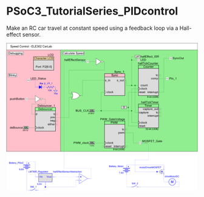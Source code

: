 # PSoC3_TutorialSeries_PIDcontrol
Make an RC car travel at constant speed using a feedback loop via a Hall-effect sensor.


<img src="https://github.com/cvb0rg/PSoC3_TutorialSeries_PIDcontrol/blob/master/PSocTutorial_PID_control.png" alt="TopDesign.cysch file form the project">
